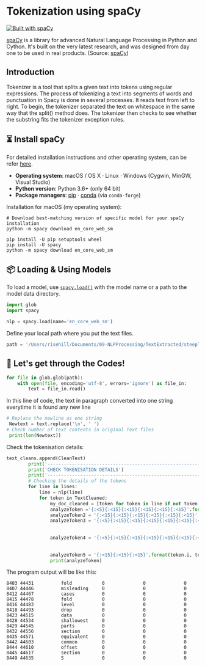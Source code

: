Tokenization using spaCy
========================
[![Built with spaCy](https://img.shields.io/badge/made%20with%20❤%20and-spaCy-09a3d5.svg)](https://spacy.io)

[spaCy](https://github.com/explosion/spaCy) is a library for advanced Natural Language Processing in Python and Cython. It's built on the very latest research, and was designed from day one to be used in real products. (Source: [spaCy](https://github.com/explosion/spaCy))

Introduction
------------
Tokenizer is a tool that splits a given text into tokens using regular expressions. The process of tokenizing a text into segments of words and punctuation in Spacy is done in several processes. It reads text from left to right. To begin, the tokenizer separated the text on whitespace in the same way that the split() method does. The tokenizer then checks to see whether the substring fits the tokenizer exception rules.

## ⏳ Install spaCy

For detailed installation instructions and other operating system, can be refer
[here](https://spacy.io/usage).

- **Operating system**: macOS / OS X · Linux · Windows (Cygwin, MinGW, Visual
  Studio)
- **Python version**: Python 3.6+ (only 64 bit)
- **Package managers**: [pip] · [conda] (via `conda-forge`)

[pip]: https://pypi.org/project/spacy/
[conda]: https://anaconda.org/conda-forge/spacy

Installation for macOS (my operating system):

```
# Download best-matching version of specific model for your spaCy installation
python -m spacy download en_core_web_sm

pip install -U pip setuptools wheel
pip install -U spacy
python -m spacy download en_core_web_sm
```
## 📦 Loading & Using Models
To load a model, use [`spacy.load()`](https://spacy.io/api/top-level#spacy.load)
with the model name or a path to the model data directory.

```python
import glob
import spacy

nlp = spacy.load(name='en_core_web_sm')
```

Define your local path where you put the text files.
```python
path = '/Users/risehill/Documents/09-NLPProcessing/TextExtracted/steeples1998.txt'
```
## 👾 Let's get through the Codes!
```python
for file in glob.glob(path):
    with open(file, encoding='utf-8', errors='ignore') as file_in:
        text = file_in.read()
```
In this line of code, the text in paragraph converted into one string everytime it is found any new line
```python
# Replace the newline as one string
 Newtext = text.replace('\n', ' ')
# Check number of text contents in original Text files
 print(len(Newtext))
```

Check the tokenisation details:
```python
text_cleans.append(CleanText)
        print('-----------------------------------------------------------------------------------------------------------')
        print('CHECK TOKENISATION DETAILS')
        print('-----------------------------------------------------------------------------------------------------------')
        # Checking the details of the tokens
        for line in lines:
            line = nlp(line)
            for token in TextCleaned:
                my_doc_cleaned = [token for token in line if not token.is_stop and not token.is_punct and not token.is_space]
                analyzeToken ='{:<5}{:<15}{:<15}{:<15}{:<15}{:<15}'.format(token.i, token.idx, token.text_with_ws, token.is_space, token.is_punct, token.is_stop,)
                analyzeToken2 = '{:<15}{:<15}{:<15}{:<15}{:<15}{:<15}'.format(token.i, token.text, token.is_alpha, token.shape_,  token.is_ascii, token.is_digit)
                analyzeToken3 = '{:<5}{:<15}{:<15}{:<15}{:<15}{:<15}{:<15}'.format(token.i, token.text, token.like_num,
                                                                                   token.like_url, token.like_email,
                                                                                   token.is_ascii, token.is_digit)
                analyzeToken4 = '{:<5}{:<15}{:<15}{:<15}{:<15}{:<15}{:<15}'.format(token.i, token.text, token.is_left_punct,
                                                                                   token.is_right_punct, token.is_bracket,
                                                                                   token.is_quote, token.is_currency)
                analyzeToken5 = '{:<15}{:<15}{:<15}'.format(token.i, token.text, token.text.istitle())
                print(analyzeToken)
```

The program output will be like this:

    8403 44431          fold           0              0              0              
    8407 44446          misleading     0              0              0              
    8412 44467          cases          0              0              0              
    8415 44478          fold           0              0              0              
    8416 44483          level          0              0              0              
    8418 44493          drop           0              0              0              
    8423 44515          data           0              0              0              
    8428 44534          shallowest     0              0              0              
    8429 44545          parts          0              0              0              
    8432 44556          section        0              0              0              
    8435 44571          equivalent     0              0              0              
    8442 44603          common         0              0              0              
    8444 44610          offset         0              0              0              
    8445 44617          section        0              0              0              
    8449 44635          S              0              0              0  
   
